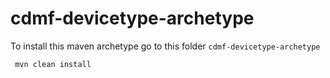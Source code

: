 # cdmf-devicetype-archetype

To install this maven archetype 
     go to this folder `cdmf-devicetype-archetype` 
       
     mvn clean install


